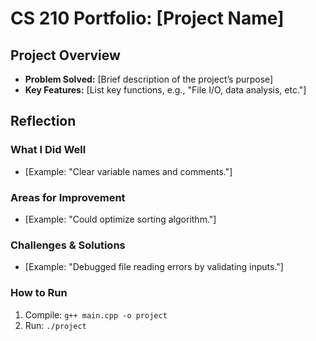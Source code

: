 # CS 210 Portfolio: [Project Name]

## Project Overview
- **Problem Solved:** [Brief description of the project’s purpose]  
- **Key Features:** [List key functions, e.g., "File I/O, data analysis, etc."]  

## Reflection  
### What I Did Well  
- [Example: "Clear variable names and comments."]  

### Areas for Improvement  
- [Example: "Could optimize sorting algorithm."]  

### Challenges & Solutions  
- [Example: "Debugged file reading errors by validating inputs."]  

### How to Run  
1. Compile: `g++ main.cpp -o project`  
2. Run: `./project`  
